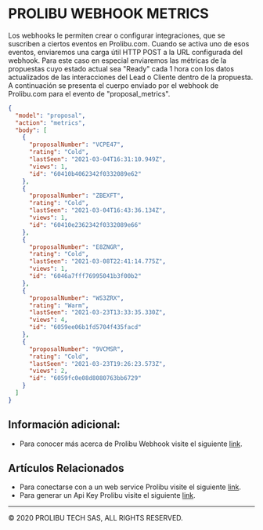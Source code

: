 PROLIBU WEBHOOK METRICS
======
Los webhooks le permiten crear o configurar integraciones, que se suscriben a ciertos eventos en Prolibu.com. Cuando se activa uno de esos eventos, enviaremos una carga útil HTTP POST a la URL configurada del webhook. Para este caso en especial enviaremos las métricas de la propuestas cuyo estado actual sea "Ready" cada 1 hora con los datos actualizados de las interacciones del Lead o Cliente dentro de la propuesta. A continuación se presenta el cuerpo enviado por el webhook de Prolibu.com para el evento de "proposal_metrics".

```json
{
  "model": "proposal",
  "action": "metrics",
  "body": [
    {
      "proposalNumber": "VCPE47",
      "rating": "Cold",
      "lastSeen": "2021-03-04T16:31:10.949Z",
      "views": 1,
      "id": "60410b4062342f0332089e62"
    },
    {
      "proposalNumber": "ZBEXFT",
      "rating": "Cold",
      "lastSeen": "2021-03-04T16:43:36.134Z",
      "views": 1,
      "id": "60410e2362342f0332089e66"
    },
    {
      "proposalNumber": "E8ZNGR",
      "rating": "Cold",
      "lastSeen": "2021-03-08T22:41:14.775Z",
      "views": 1,
      "id": "6046a7fff76995041b3f00b2"
    },
    {
      "proposalNumber": "WS3ZRX",
      "rating": "Warm",
      "lastSeen": "2021-03-23T13:33:35.330Z",
      "views": 4,
      "id": "6059ee06b1fd5704f435facd"
    },
    {
      "proposalNumber": "9VCMSR",
      "rating": "Cold",
      "lastSeen": "2021-03-23T19:26:23.573Z",
      "views": 2,
      "id": "6059fc0e08d8080763bb6729"
    }
  ]
}
```


## Información adicional: 
* Para conocer más acerca de Prolibu Webhook visite el siguiente [link](https://nodriza-io.github.io/nodriza/#/guide).

## Artículos Relacionados
* Para conectarse con a un web service Prolibu visite el siguiente [link](https://nodriza-io.github.io/nodriza/#/guide).
* Para generar un Api Key Prolibu visite el siguiente [link](https://github.com/nodriza-io/nodriza/blob/master/docs/api-key.md).


---------------
© 2020 PROLIBU TECH SAS, ALL RIGHTS RESERVED.
